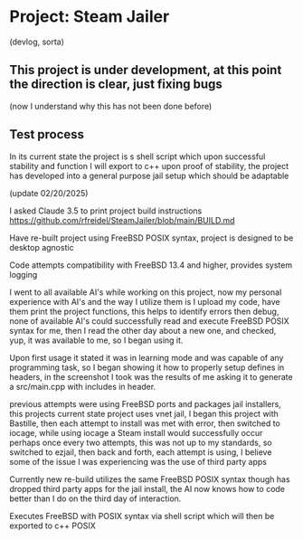 # Project: Steam Jailer
(devlog, sorta)
## This project is under development, at this point the direction is clear, just fixing bugs
(now I understand why this has not been done before)

## Test process

In its current state the project is s shell script which upon successful stability and function I will export to c++ upon proof of stability, the project has developed into a general purpose jail setup which should be adaptable

(update 02/20/2025)

I asked Claude 3.5 to print project build instructions https://github.com/rfreidel/SteamJailer/blob/main/BUILD.md

Have re-built project using FreeBSD POSIX syntax, project is designed to be desktop agnostic


Code attempts compatibility with FreeBSD 13.4 and higher, provides system logging

I went to all available AI's while working on this project, now my personal experience with AI's and the way I utilize them is I upload my code, have them print the project functions, this helps to identify errors then debug, none of available AI's could successfully read and execute FreeBSD POSIX syntax for me, then I read the other day about a new one, and checked, yup, it was available to me, so I began using it.

Upon first usage it stated it was in learning mode and was capable of any programming task, so I began showing it how to properly setup defines in headers, in the screenshot I took was the results of me asking it to generate a src/main.cpp with includes in header.

previous attempts were using FreeBSD ports and packages jail installers, this projects current state project uses vnet jail, I began this project with Bastille, then each attempt to install was met with error, then switched to iocage, while using iocage a Steam install would successfully occur perhaps once every two attempts, this was not up to my standards, so switched to ezjail, then back and forth, each attempt is using, I believe some of the issue I was experiencing was the use of third party apps

Currently new re-build utilizes the same FreeBSD POSIX syntax though has dropped third party apps for the jail install, the AI now knows how  to code better than I do on the third day of interaction.

Executes FreeBSD with POSIX syntax via shell script which will then be exported to c++ POSIX
